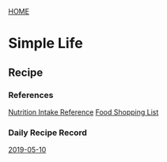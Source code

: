 [HOME](https://tane-rs.github.io)

# Simple Life

## Recipe

### References
[Nutrition Intake Reference](recipe/reference.md)
[Food Shopping List](recipe/shoplist.md)

### Daily Recipe Record
[2019-05-10](recipe/2019-05-10.md)